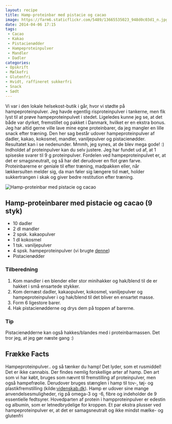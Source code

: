 ```yaml
---
layout: recipe
title: Hamp-proteinbar med pistacie og cacao
image: https://farm6.staticflickr.com/5489/13665535023_948d0c03d1_n.jpg
date: 2014-04-06 17:15
tags:
 - Cacao
 - Kakao
 - Pistacienødder
 - Hampeproteinpulver
 - Mandler
 - Dadler
categories:
- Opskrift
- Mælkefri
- Glutenfri
- Hvidt, raffineret sukkerfri
- Snack
- Sødt
---
```



Vi var i den lokale helsekost-butik i går, hvor vi stødte på hampeproteinpulver. Jeg havde egentlig risproteinpulver i tankerne, men fik lyst til at prøve hampeproteinpulvet i stedet. Ligeledes kunne jeg se, at det både var dyrket, fremstillet og pakket i Danmark, hvilket er en ekstra bonus. Jeg har altid gerne ville lave mine egne proteinbarer, da jeg mangler en lille snack efter træning. Den her sag består udover hampeproteinpulver af dadler, kakao, kokosmel, mandler, vaniljepulver og pistacienødder. Resultatet kan i se nedenunder. Mmmh, jeg synes, at de blev mega gode! :) Indholdet af proteinpulver kan du selv justere. Jeg har fundet ud af, at 1 spiseske svarer til 9 g proteinpulver. Fordelen ved hampeproteinpulvet er, at det er smagsneutralt, og så har det derudover en flot grøn farve. Proteinbarerne er geniale til efter træning, madpakken eller, når lækkersulten melder sig, da man føler sig længere tid mæt, holder sukkertrangen i skak og giver bedre restitution efter træning. 

![Hamp-proteinbar med pistacie og cacao](https://farm6.staticflickr.com/5489/13665535023_948d0c03d1_z.jpg)









## Hamp-proteinbarer med pistacie og cacao (9 styk)

- 10 dadler
- 2 dl mandler
- 2 spsk. kakaopulver
- 1 dl kokosmel
- 1 tsk. vaniljepulver
- 4 spsk. hampeproteinpulver (vi brugte [denne](http://www.nyborggaard.dk/group.asp?group=14))
- Pistacienødder





### Tilberedning

1. Kom mandler i en blender eller stor minihakker og hak/blend til de er hakket i små ensartede stykker.
2. Kom dernæst dadler, kakaopulver, kokosmel, vaniljepulver og hampeproteinpulver i og hak/blend til det bliver en ensartet masse. 
3. Form 6 ligestore barer.
4. Hak pistacienødderne og drys dem på toppen af barerne.

### Tip 

Pistacienødderne kan også hakkes/blandes med i proteinbarmassen. Det tror jeg, at jeg gør næste gang :)




## Frække Facts

Hampeproteinpulver.. og så tænker du hamp! Det lyder, som et rusmiddel! Det er ikke cannabis. Der findes nemlig forskellige arter af hamp. Den art som vi har købt, bruges som nævnt til fremstilling af proteinpulver, men også hampefrøolie. Derudover bruges stænglen i hamp til tov-, tøj- og plastikfremstilling (kilde:[videnskab.dk](http://videnskab.dk/miljo-naturvidenskab/forskere-mere-hamp-pa-danske-marker)). Hamp er udover sine mange anvendelsesmuligheder, rig på omega-3 og -6, fibre og indeholder de 9 essentielle fedtsyrer. Hovedparten af protein i hampproteinpulver er edestin og albumin, som er letnedbrydelige for kroppen. Et par ekstra plusser ved hampeproteinpulver er, at det er samagsneutralt og ikke mindst mælke- og glutenfri 